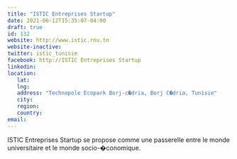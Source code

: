 ```yaml
---
title: "ISTIC Entreprises Startup"
date: 2021-06-12T15:35:07-04:00
draft: true
id: 132
website: http://www.istic.rnu.tn
website-inactive: 
twitter: istic_tunisie
facebook: http://ISTIC Entreprises Startup
linkedin: 
location: 
   lat: 
   lng: 
   address: "Technopole Ecopark Borj-c�dria, Borj C�dria, Tunisie"
   city: 
   region: 
   country: 
email: 
---
```

ISTIC Entreprises Startup se propose comme une passerelle entre le monde universitaire et le monde socio-�conomique.  
